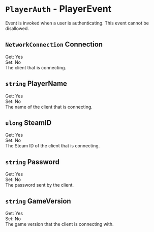 # `PlayerAuth` - PlayerEvent
Event is invoked when a user is authenticating. This event cannot be disallowed.

## `NetworkConnection` Connection
Get: Yes  
Set: No  
The client that is connecting.

## `string` PlayerName
Get: Yes  
Set: No  
The name of the client that is connecting.

## `ulong` SteamID
Get: Yes  
Set: No  
The Steam ID of the client that is connecting.

## `string` Password
Get: Yes  
Set: No  
The password sent by the client.

## `string` GameVersion
Get: Yes  
Set: No  
The game version that the client is connecting with.